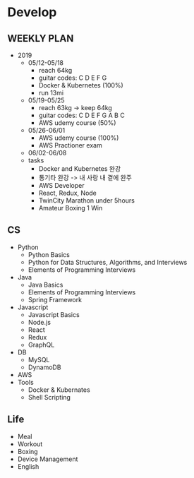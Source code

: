 # Develop

## WEEKLY PLAN
* 2019
  * 05/12-05/18
    * reach 64kg
    * guitar codes: C D E F G
    * Docker & Kubernetes (100%)
    * run 13mi
  * 05/19-05/25
    * reach 63kg -> keep 64kg
    * guitar codes: C D E F G A B C
    * AWS udemy course (50%)
  * 05/26-06/01
    * AWS udemy course (100%)
    * AWS Practioner exam
  * 06/02-06/08
  * tasks
    * Docker and Kubernetes 완강
    * 통기타 완강 -> 내 사랑 내 곁에 완주
    * AWS Developer
    * React, Redux, Node
    * TwinCity Marathon under 5hours
    * Amateur Boxing 1 Win

## CS
* Python
  * Python Basics
  * Python for Data Structures, Algorithms, and Interviews
  * Elements of Programming Interviews
* Java
  * Java Basics
  * Elements of Programming Interviews
  * Spring Framework
* Javascript
  * Javascript Basics
  * Node.js
  * React
  * Redux
  * GraphQL
* DB
  * MySQL
  * DynamoDB
* AWS
* Tools
  * Docker & Kubernates
  * Shell Scripting
  
## Life
* Meal
* Workout
* Boxing
* Device Management
* English
